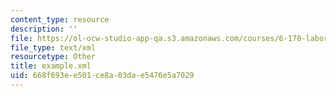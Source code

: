 ```yaml
---
content_type: resource
description: ''
file: https://ol-ocw-studio-app-qa.s3.amazonaws.com/courses/6-170-laboratory-in-software-engineering-fall-2005/668f693ee501ce8a03dae5476e5a7029_example.xml
file_type: text/xml
resourcetype: Other
title: example.xml
uid: 668f693e-e501-ce8a-03da-e5476e5a7029
---
```


